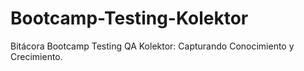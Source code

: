 # Bootcamp-Testing-Kolektor
Bitácora Bootcamp Testing QA Kolektor: Capturando Conocimiento y Crecimiento.
